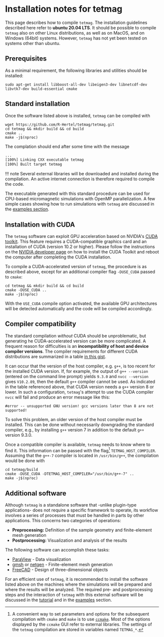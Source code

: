 # Installation notes for tetmag

This page describes how to compile `tetmag`. The installation guidelines described here refer to **ubuntu 20.04 LTS**. It should be possible to compile `tetmag` also on other Linux distributions, as well as on MacOS, and on Windows (64bit) systems. However, `tetmag` has not yet been tested on systems other than ubuntu.  

## Prerequisites

As a minimal requirement, the following libraries and utilities should be installed:

    sudo apt-get install libboost-all-dev libeigen3-dev libnetcdf-dev libvtk7-dev build-essential cmake 

## Standard installation 

Once the software listed above is installed, `tetmag` can be compiled with

    wget https://github.com/R-Hertel/tetmag/tetmag.git 
    cd tetmag && mkdir build && cd build 
    cmake ..
    make -j$(nproc)

The complation should end after some time with the message

````bash
...
[100%] Linking CXX executable tetmag
[100%] Built target tetmag
````

!!! note
    Several external libraries will be downloaded and installed during the compilation. An active internet connection is therefore required to compile the code.

The executable generated with this standard procedure can be used for CPU-based micromagnetic simulations with OpenMP parallelization. 
A few simple cases showing how to run simulations with `tetmag` are discussed in the [examples section](examples.md).

## Installation with CUDA 

The `tetmag` software can exploit GPU acceleration based on NVIDIA's [CUDA toolkit](https://developer.nvidia.com/cuda-toolkit). This feature requires a CUDA-compatible graphics card and an installation of CUDA (version 10.2 or higher). Please follow the instructions on the [NVIDIA developer page](https://developer.nvidia.com/cuda-downloads) on how to install the CUDA Toolkit and reboot the computer after completing the CUDA installation.

To compile a CUDA-accelerated version of `tetmag`, the procedure is as described above, except for an additional compiler flag `-DUSE_CUDA` passed to `cmake`:

    cd tetmag && mkdir build && cd build 
    cmake -DUSE_CUDA ..
    make -j$(nproc)

With the `USE_CUDA` compile option activated, the available GPU architectures will be detected automatically and the code will be compiled accordingly. 

## Compiler compatibility

The standard compilation *without* CUDA should be unproblematic, but generating he CUDA-accelerated version can be more complicated. A frequent reason for difficulties is an **incompatibility of host and device compiler versions**. The compiler requirements for different CUDA distributions are summarized in a table [in this gist](https://gist.github.com/ax3l/9489132#nvcc). 


It can occur that the version of the host compiler, e.g. `g++`, is too recent for the installed CUDA version. If, for example, the output of `g++ --version` (entered on the command line prompt) yields `9.3.0` and `nvcc --version` gives `V10.2.89`, then the default `g++` compiler cannot be used. As indicated in the table referenced above, that CUDA version needs a `g++` version 8 or lower.
In such a configuration, `tetmag`'s attempt to use the CUDA compiler `nvcc` will fail and produce an error message like this:

    #error -- unsupported GNU version! gcc versions later than 8 are not supported!
To solve this problem, an older version of the host compiler must be installed. This can be done without necessarily downgrading the standard compiler, e.g., by installing `g++` version 7 in addition to the default `g++` version 9.3.0. 

Once a compatible compiler is available, `tetmag` needs to know where to find it. This information can be passed with the flag[^1] `TETMAG_HOST_COMPILER`. Assuming that the `g++-7` compiler is located in `/usr/bin/g++`, the compilation would be done with

    cd tetmag/build
    cmake -DUSE_CUDA -DTETMAG_HOST_COMPILER="/usr/bin/g++-7" ..
    make -j$(nproc)

[^1]:
    A convenient way to set parameters and options for the subsequent compilation with `cmake` and  `make` is to use [`ccmake`](https://cmake.org/cmake/help/latest/manual/ccmake.1.html). Most of the options displayed by the `ccmake` GUI refer to external libraries. The settings of the `tetmag` compilation are stored in variables named `TETMAG_*`.

## Additional software
Although `tetmag` is a standalone software that -unlike plugin-type applications- does not require a specific framework to operate, its workflow involves a series of processes that must be handled in parts by other applications. This concerns two categories of operations:

- **Preprocessing:** Definition of the sample geometry and finite-element mesh generation
- **Postprocessing:** Visualization and analysis of the results 

The following software can accomplish these tasks:

- [ParaView](https://www.paraview.org) - Data visualization 
- [gmsh](https://gmsh.info) or [netgen](https://ngsolve.org) - Finite-element mesh generation
- [FreeCAD](https://www.freecadweb.org) - Design of three-dimensional objects

For an efficient use of `tetmag`, it is recommended to install the software listed above on the machines where the simulations will be prepared and where the results will be analyzed. The required pre- and postprocessing steps and the interaction of `tetmag` with this external software will be discussed in the [tutorial](userguide.md) and in the [examples](examples.md) section. 